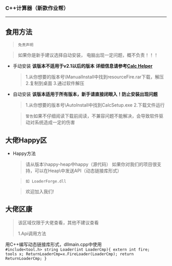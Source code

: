 ### C++计算器（新款作业帮）

***
## 食用方法
> <code>免责声明</code>

> 如果你是新手建议选择自动安装，
> 电脑出现一定问题，概不负责！！！

* 手动安装
  <strong>该版本不适用于v2.1以后的版本</strong>
  <strong>详细信息请参考[Calc Helper](https://cppapi.wagemgr.cn)</strong>
  
  >1.从你想要的版本号\ManualInstall中找到resourceFire.rar下载，解压
  >2.复制到桌面
  >3.通过软件解压

* 自动安装
    <strong>该版本适用于所有版本，新手请直接闭眼入！防止安装出现问题</strong>

    >1.从你想要的版本号\AutoInstall中找到CalcSetup.exe
    >2.下载文件运行
    
    ><code>警告</code>如果不仔细阅读下载前阅读，不兼容问题不能解决，会导致软件驱动对系统造成一定的伤害

## 大佬Happy区
* Happy方法
  >请从版本\happy-heap中happy（源代码）
  >如果你对我们的项目很支持，可以在Heap\中发送API（动态链接库形式）

  ><code>如 LoaderForge.dll</code>

  >欢迎加入我们!


## 大佬区康
>该区域仅限于大佬查看，其他不建议查看
>
>1.Api调用方法

用C++编写动态链接库形式，dllmain.cpp中使用
<code>
#include<tool.h>
string Loader(int LoaderCmp){
    extern int fire;
    tools x;
    ReturnLoaderCmp=x.FireLoader(LoaderCmp);
    return ReturnLoaderCmp;
}
</code>
